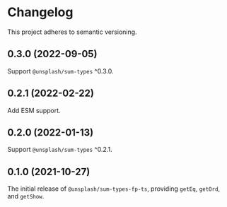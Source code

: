 # Changelog

This project adheres to semantic versioning.

## 0.3.0 (2022-09-05)

Support `@unsplash/sum-types` ^0.3.0.

## 0.2.1 (2022-02-22)

Add ESM support.

## 0.2.0 (2022-01-13)

Support `@unsplash/sum-types` ^0.2.1.

## 0.1.0 (2021-10-27)

The initial release of `@unsplash/sum-types-fp-ts`, providing `getEq`, `getOrd`, and `getShow`.
